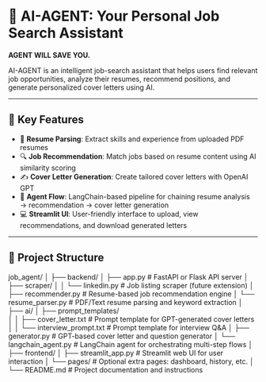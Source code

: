 # 🧠 AI-AGENT: Your Personal Job Search Assistant
**AGENT WILL SAVE YOU.**

AI-AGENT is an intelligent job-search assistant that helps users find relevant job opportunities, analyze their resumes, recommend positions, and generate personalized cover letters using AI.

---

## 🚀 Key Features

- 📄 **Resume Parsing**: Extract skills and experience from uploaded PDF resumes  
- 🔍 **Job Recommendation**: Match jobs based on resume content using AI similarity scoring  
- ✍️ **Cover Letter Generation**: Create tailored cover letters with OpenAI GPT  
- 🧠 **Agent Flow**: LangChain-based pipeline for chaining resume analysis → recommendation → cover letter generation  
- 💻 **Streamlit UI**: User-friendly interface to upload, view recommendations, and download generated letters

---

## 📁 Project Structure

job_agent/
│
├── backend/
│   ├── app.py                    # FastAPI or Flask API server
│   ├── scraper/
│   │   └── linkedin.py           # Job listing scraper (future extension)
│   ├── recommender.py            # Resume-based job recommendation engine
│   └── resume_parser.py          # PDF/Text resume parsing and keyword extraction
│
├── ai/
│   ├── prompt_templates/    
│   │   ├── cover_letter.txt      # Prompt template for GPT-generated cover letters
│   │   └── interview_prompt.txt  # Prompt template for interview Q&A
│   ├── generator.py              # GPT-based cover letter and question generator
│   └── langchain_agent.py        # LangChain agent for orchestrating multi-step flows
│
├── frontend/
│   ├── streamlit_app.py          # Streamlit web UI for user interaction
│   └── pages/                    # Optional extra pages: dashboard, history, etc.
│
└── README.md                     # Project documentation and instructions
